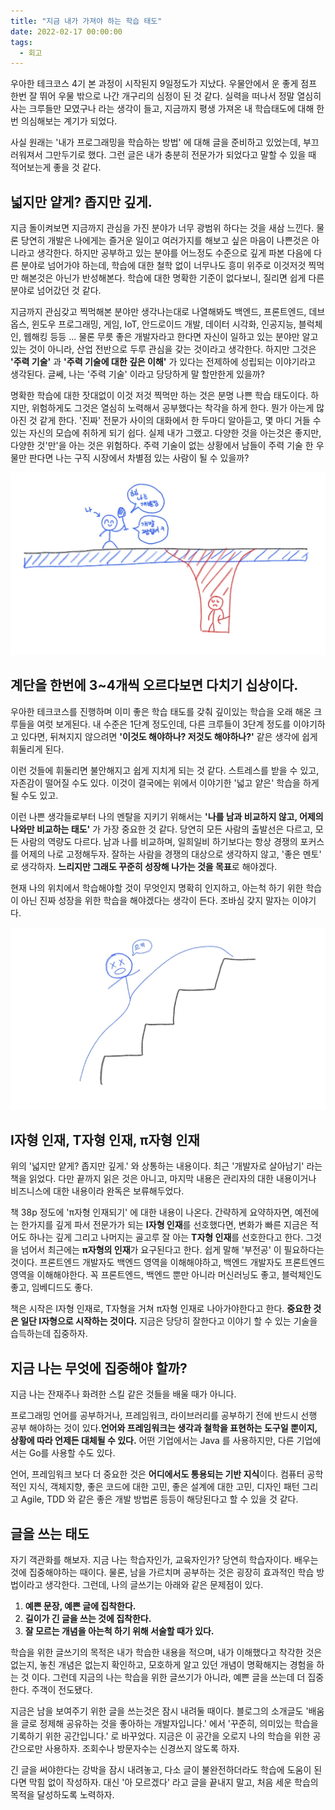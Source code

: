 ```yaml
---
title: "지금 내가 가져야 하는 학습 태도"
date: 2022-02-17 00:00:00
tags:
  - 회고
---
```


우아한 테크코스 4기 본 과정이 시작된지 9일정도가 지났다. 우물안에서 운 좋게 점프 한번 잘 뛰어 우물 밖으로 나간 개구리의 심정이 된 것 같다. 실력을 떠나서 정말 열심히 사는 크루들만 모였구나 라는 생각이 들고, 지금까지 평생 가져온 내 학습태도에 대해 한번 의심해보는 계기가 되었다.

사실 원래는 '내가 프로그래밍을 학습하는 방법' 에 대해 글을 준비하고 있었는데, 부끄러워져서 그만두기로 했다. 그런 글은 내가 충분히 전문가가 되었다고 말할 수 있을 때 적어보는게 좋을 것 같다.

## 넓지만 얕게? 좁지만 깊게.

지금 돌이켜보면 지금까지 관심을 가진 분야가 너무 광범위 하다는 것을 새삼 느낀다. 물론 당연히 개발은 나에게는 즐거운 일이고 여러가지를 해보고 싶은 마음이 나쁜것은 아니라고 생각한다. 하지만 공부하고 있는 분야를 어느정도 수준으로 깊게 파본 다음에 다른 분야로 넘어가야 하는데, 학습에 대한 철학 없이 너무나도 흥미 위주로 이것저것 찍먹만 해본것은 아닌가 반성해본다. 학습에 대한 명확한 기준이 없다보니, 질리면 쉽게 다른 분야로 넘어갔던 것 같다.

지금까지 관심갖고 찍먹해본 분야만 생각나는대로 나열해봐도 백엔드, 프론트엔드, 데브옵스, 윈도우 프로그래밍, 게임, IoT, 안드로이드 개발, 데이터 시각화, 인공지능, 블럭체인, 웹해킹 등등 ... 물론 무릇 좋은 개발자라고 한다면 자신이 일하고 있는 분야만 알고 있는 것이 아니라, 산업 전반으로 두루 관심을 갖는 것이라고 생각한다. 하지만 그것은 **'주력 기술'** 과 **'주력 기술에 대한 깊은 이해'** 가 있다는 전제하에 성립되는 이야기라고 생각된다. 글쎄, 나는 '주력 기술' 이라고 당당하게 말 할만한게 있을까?

명확한 학습에 대한 잣대없이 이것 저것 찍먹만 하는 것은 분명 나쁜 학습 태도이다. 하지만, 위험하게도 그것은 열심히 노력해서 공부했다는 착각을 하게 한다. 뭔가 아는게 많아진 것 같게 한다. '진짜' 전문가 사이의 대화에서 한 두마디 알아듣고, 몇 마디 거들 수 있는 자신의 모습에 취하게 되기 쉽다. 실제 내가 그랬고. 다양한 것을 아는것은 좋지만, 다양한 것'만'을 아는 것은 위험하다. 주력 기술이 없는 상황에서 남들이 주력 기술 한 우물만 판다면 나는 구직 시장에서 차별점 있는 사람이 될 수 있을까?

![이건 그냥 그리고 싶었다.](./itsme.jpeg)

## 계단을 한번에 3~4개씩 오르다보면 다치기 십상이다.

우아한 테크코스를 진행하며 이미 좋은 학습 태도를 갖춰 깊이있는 학습을 오래 해온 크루들을 여럿 보게된다. 내 수준은 1단계 정도인데, 다른 크루들이 3단계 정도를 이야기하고 있다면, 뒤쳐지지 않으려면 **'이것도 해야하나? 저것도 해야하나?'** 같은 생각에 쉽게 휘둘리게 된다.

이런 것들에 휘둘리면 불안해지고 쉽게 지치게 되는 것 같다. 스트레스를 받을 수 있고, 자존감이 떨어질 수도 있다. 이것이 결국에는 위에서 이야기한 '넓고 얕은' 학습을 하게될 수도 있고.

이런 나쁜 생각들로부터 나의 멘탈을 지키기 위해서는 **'나를 남과 비교하지 않고, 어제의 나와만 비교하는 태도'** 가 가장 중요한 것 같다. 당연히 모든 사람의 출발선은 다르고, 모든 사람의 역량도 다르다. 남과 나를 비교하며, 일희일비 하기보다는 항상 경쟁의 포커스를 어제의 나로 고정해두자. 잘하는 사람을 경쟁의 대상으로 생각하지 않고, '좋은 멘토' 로 생각하자. **느리지만 그래도 꾸준히 성장해 나가는 것을 목표**로 해야겠다.

현재 나의 위치에서 학습해야할 것이 무엇인지 명확히 인지하고, 아는척 하기 위한 학습이 아닌 진짜 성장을 위한 학습을 해야겠다는 생각이 든다. 조바심 갖지 말자는 이야기다.

![으악](./rhdvhdmlrPeks.jpeg)

## I자형 인재, T자형 인재, π자형 인재

위의 '넓지만 얕게? 좁지만 깊게.' 와 상통하는 내용이다. 최근 '개발자로 살아남기' 라는 책을 읽었다. 다만 끝까지 읽은 것은 아니고, 마지막 내용은 관리자의 대한 내용이거나 비즈니스에 대한 내용이라 완독은 보류해두었다.

책 38p 정도에 'π자형 인재되기' 에 대한 내용이 나온다. 간략하게 요약하자면, 예전에는 한가지를 깊게 파서 전문가가 되는 **I자형 인재**를 선호했다면, 변화가 빠른 지금은 적어도 하나는 깊게 그리고 나머지는 골고루 잘 아는 **T자형 인재**를 선호한다고 한다. 그것을 넘어서 최근에는 **π자형의 인재**가 요구된다고 한다. 쉽게 말해 '부전공' 이 필요하다는 것이다. 프론트엔드 개발자도 백엔드 영역을 이해해야하고, 백엔드 개발자도 프론트엔드 영역을 이해해야한다. 꼭 프론트엔드, 백엔드 뿐만 아니라 머신러닝도 좋고, 블럭체인도 좋고, 임베디드도 좋다.

책은 시작은 I자형 인재로, T자형을 거쳐 π자형 인재로 나아가야한다고 한다. **중요한 것은 일단 I자형으로 시작하는 것이다.** 지금은 당당히 잘한다고 이야기 할 수 있는 기술을 습득하는데 집중하자.

## 지금 나는 무엇에 집중해야 할까?

지금 나는 잔재주나 화려한 스킬 같은 것들을 배울 때가 아니다.

프로그래밍 언어를 공부하거나, 프레임워크, 라이브러리를 공부하기 전에 반드시 선행 공부 해야하는 것이 있다.**언어와 프레임워크는 생각과 철학을 표현하는 도구일 뿐이지, 상황에 따라 언제든 대체될 수 있다.** 어떤 기업에서는 Java 를 사용하지만, 다른 기업에서는 Go를 사용할 수도 있다.

언어, 프레임워크 보다 더 중요한 것은 **어디에서도 통용되는 기반 지식**이다. 컴퓨터 공학적인 지식, 객체지향, 좋은 코드에 대한 고민, 좋은 설계에 대한 고민, 디자인 패턴 그리고 Agile, TDD 와 같은 좋은 개발 방법론 등등이 해당된다고 할 수 있을 것 같다.

## 글을 쓰는 태도

자기 객관화를 해보자. 지금 나는 학습자인가, 교육자인가? 당연히 학습자이다. 배우는 것에 집중해야하는 때이다. 물론, 남을 가르치며 공부하는 것은 굉장히 효과적인 학습 방법이라고 생각한다. 그런데, 나의 글쓰기는 아래와 같은 문제점이 있다.

1. **예쁜 문장, 예쁜 글에 집착한다.**
2. **길이가 긴 글을 쓰는 것에 집착한다.**
3. **잘 모르는 개념을 아는척 하기 위해 서술할 때가 있다.**

학습을 위한 글쓰기의 목적은 내가 학습한 내용을 적으며, 내가 이해했다고 착각한 것은 없는지, 놓친 개념은 없는지 확인하고, 모호하게 알고 있던 개념이 명확해지는 경험을 하는 것 이다. 그런데 지금의 나는 학습을 위한 글쓰기가 아니라, 예쁜 글을 쓰는데 더 집중한다. 주객이 전도됐다.

지금은 남을 보여주기 위한 글을 쓰는것은 잠시 내려둘 때이다. 블로그의 소개글도 '배움을 글로 정제해 공유하는 것을 좋아하는 개발자입니다.' 에서 '꾸준히, 의미있는 학습을 기록하기 위한 공간입니다.' 로 바꾸었다. 지금은 이 공간을 오로지 나의 학습을 위한 공간으로만 사용하자. 조회수나 방문자수는 신경쓰지 않도록 하자.

긴 글을 써야한다는 강박을 잠시 내려놓고, 다소 글이 불완전하더라도 학습에 도움이 된다면 막힘 없이 작성하자. 대신 '아 모르겠다' 라고 글을 끝내지 말고, 처음 세운 학습의 목적을 달성하도록 노력하자.
